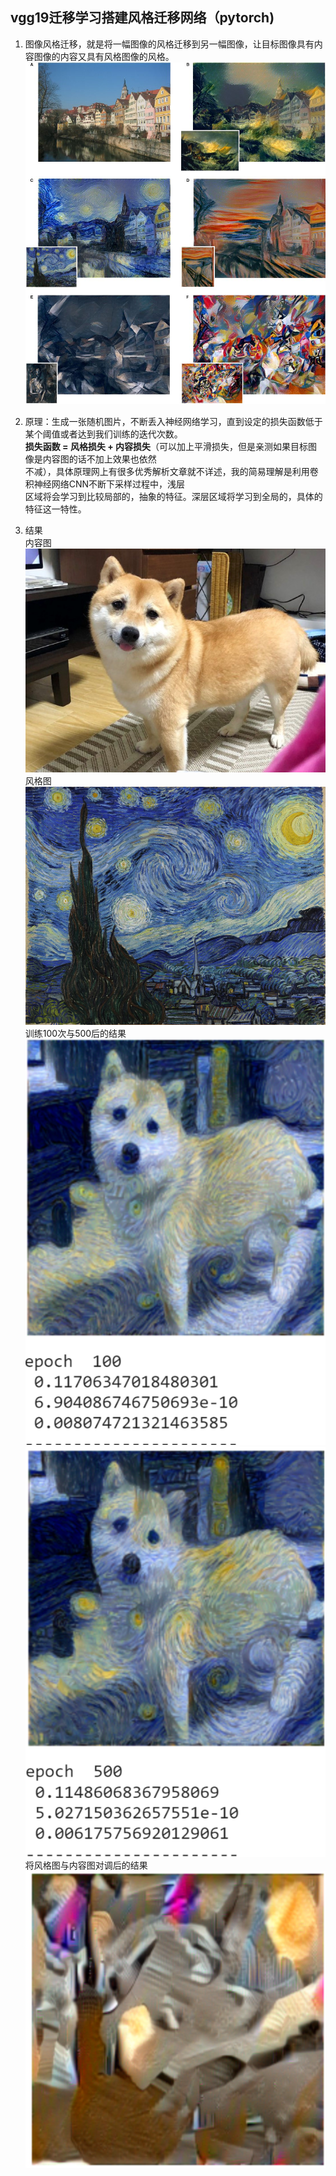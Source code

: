 
## **vgg19迁移学习搭建风格迁移网络（pytorch)**
1. 图像风格迁移，就是将一幅图像的风格迁移到另一幅图像，让目标图像具有内容图像的内容又具有风格图像的风格。   
![avater](./pic/example.jpg)

2. 原理：生成一张随机图片，不断丢入神经网络学习，直到设定的损失函数低于某个阈值或者达到我们训练的迭代次数。   
   **损失函数 = 风格损失 + 内容损失**（可以加上平滑损失，但是亲测如果目标图像是内容图的话不加上效果也依然   
   不减），具体原理网上有很多优秀解析文章就不详述，我的简易理解是利用卷积神经网络CNN不断下采样过程中，浅层   
   区域将会学习到比较局部的，抽象的特征。深层区域将学习到全局的，具体的特征这一特性。

3. 结果   
内容图   
![avater](./pic/dog.jpg)   
风格图   
![avater](./pic/starry.jpg)   
训练100次与500后的结果   
![avater](./pic/e1.png)   
![avater](./pic/e5.png)   
将风格图与内容图对调后的结果   
![avater](./pic/ee1.png)

